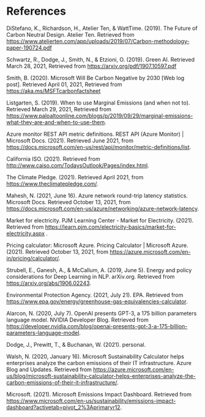 # References

DiStefano, K., Richardson, H., Atelier Ten, & WattTime. (2019). The Future of Carbon Neutral Design. Atelier Ten. Retrieved from https://www.atelierten.com/app/uploads/2019/07/Carbon-methodology-paper-190724.pdf

Schwartz, R., Dodge, J., Smith, N., & Etzioni, O. (2019). Green AI. Retrieved March 28, 2021, Retrieved from https://arxiv.org/pdf/1907.10597.pdf

Smith, B. (2020). Microsoft Will Be Carbon Negative by 2030 [Web log post]. Retrieved April 01, 2021, Retrieved from https://aka.ms/MSFTcarbonfactsheet

Listgarten, S. (2019). When to use Marginal Emissions (and when not to). Retrieved March 29, 2021, Retrieved from https://www.paloaltoonline.com/blogs/p/2019/09/29/marginal-emissions-what-they-are-and-when-to-use-them.

Azure monitor REST API metric definitions. REST API (Azure Monitor) | Microsoft Docs. (2021). Retrieved June 2021, from https://docs.microsoft.com/en-us/rest/api/monitor/metric-definitions/list.  

California ISO. (2021). Retrieved from http://www.caiso.com/TodaysOutlook/Pages/index.html.  

The Climate Pledge. (2021). Retrieved April 2021, from https://www.theclimatepledge.com/. 

Mahesh, N. (2021, June 16). Azure network round-trip latency statistics. Microsoft Docs. Retrieved October 13, 2021, from https://docs.microsoft.com/en-us/azure/networking/azure-network-latency.  

Market for electricity. PJM Learning Center - Market for Electricity. (2021). Retrieved from https://learn.pjm.com/electricity-basics/market-for-electricity.aspx . 

Pricing calculator: Microsoft Azure. Pricing Calculator | Microsoft Azure. (2021). Retrieved October 13, 2021, from https://azure.microsoft.com/en-in/pricing/calculator/. 

Strubell, E., Ganesh, A., & McCallum, A. (2019, June 5). Energy and policy considerations for Deep Learning in NLP. arXiv.org. Retrieved from https://arxiv.org/abs/1906.02243.

Environmental Protection Agency. (2021, July 21). EPA. Retrieved from https://www.epa.gov/energy/greenhouse-gas-equivalencies-calculator. 

Alarcon, N. (2020, July 7). OpenAI presents GPT-3, a 175 billion parameters language model. NVIDIA Developer Blog. Retrieved from https://developer.nvidia.com/blog/openai-presents-gpt-3-a-175-billion-parameters-language-model. 

Dodge, J., Prewitt, T., & Buchanan, W. (2021). personal. 

Walsh, N. (2020, January 16). Microsoft Sustainability Calculator helps enterprises analyze the carbon emissions of their IT infrastructure. Azure Blog and Updates. Retrieved from https://azure.microsoft.com/en-us/blog/microsoft-sustainability-calculator-helps-enterprises-analyze-the-carbon-emissions-of-their-it-infrastructure/.

Microsoft. (2021). Microsoft Emissions Impact Dashboard. Retrieved from https://www.microsoft.com/en-us/sustainability/emissions-impact-dashboard?activetab=pivot_2%3Aprimaryr12.
